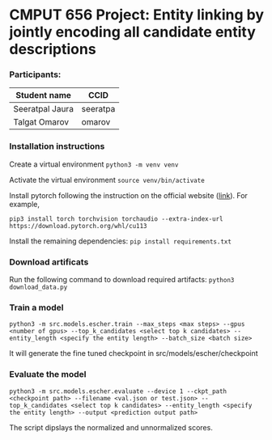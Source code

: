 # CMPUT 656 Project:  Entity linking by jointly encoding all candidate entity descriptions

### Participants:
|Student name      | CCID       |
|------------------|------------|
|Seeratpal Jaura   |  seeratpa  |
|Talgat Omarov     |  omarov    |


### Installation instructions
Create a virtual environment
`python3 -m venv venv`

Activate the virtual environment
`source venv/bin/activate`

Install pytorch following the instruction on the official website ([link](https://pytorch.org/get-started/locally/)). For example,

`pip3 install torch torchvision torchaudio --extra-index-url https://download.pytorch.org/whl/cu113`

Install the remaining dependencies:
`pip install requirements.txt`

### Download artificats
Run the following command to download required artifacts:
`python3 download_data.py`

### Train a model
`python3 -m src.models.escher.train --max_steps <max steps> --gpus <number of gpus> --top_k_candidates <select top k candidates> --entity_length <specify the entity length> --batch_size <batch size>`

It will generate the fine tuned checkpoint in src/models/escher/checkpoint

### Evaluate the model
`python3 -m src.models.escher.evaluate --device 1 --ckpt_path <checkpoint path> --filename <val.json or test.json> --top_k_candidates <select top k candidates> --entity_length <specify the entity length> --output <prediction output path>`

The script dipslays the normalized and unnormalized scores.
